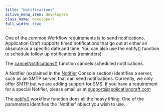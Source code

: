 ```yaml
---
title: "Notifications"
active_menu_item: developers
class_name: developers
full_width: true
---
```



One of the common Workflow requirements is to send notifications. Application Craft supports timed notifications that go out at either an absolute or a specific date and time. You can also use the notify() function to schedule follow up notifications (reminders).

The [cancelNotifications()](../../../scripting-apis/client-api/workflow-functions/cancelnotificationsforinstance.htm) function cancels scheduled notifications.

A Notifier (explained in the [Notifier](../../the-console/console-tabs/notifiers.htm) Console section) identifies a server, such as an SMTP server, that can send notifications. Currently, we only offer SMTP but we are adding support for SMS. If you have a requirement for a special Notifier, please email us at [support@applicationcraft.com](mailto:support@applicationcraft.com)

The [notify()](../../../scripting-apis/client-api/workflow-functions/notify.htm) workflow function does all the heavy lifting. One of the parameters identifies the 'Notifier' object you wish to use.

